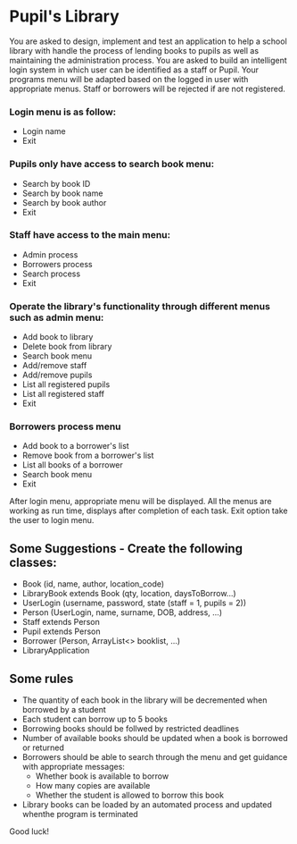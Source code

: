 # Pupil's Library

You are asked to design, implement and test an application to help a school library with handle the process of lending books to pupils as well as maintaining the administration process. You are asked to build an intelligent login system in which user can be identified as a staff or Pupil. Your programs menu will be adapted based on the logged in user with appropriate menus. Staff or borrowers will be rejected if are not registered.

### Login menu is as follow:
* Login name
* Exit

### Pupils only have access to search book menu:
* Search by book ID
* Search by book name
* Search by book author
* Exit

### Staff have access to the main menu:
* Admin process
* Borrowers process
* Search process
* Exit

### Operate the library's functionality through different menus such as admin menu:
* Add book to library
* Delete book from library
* Search book menu
* Add/remove staff
* Add/remove pupils
* List all registered pupils
* List all registered staff
* Exit

### Borrowers process menu
* Add book to a borrower's list
* Remove book from a borrower's list
* List all books of a borrower
* Search book menu
* Exit

After login menu, appropriate menu will be displayed. All the menus are working as run time, displays after completion of each task. Exit option take the user to login menu.

## Some Suggestions - Create the following classes:

* Book (id, name, author, location_code)
* LibraryBook extends Book (qty, location, daysToBorrow...)
* UserLogin (username, password, state (staff = 1, pupils = 2))
* Person (UserLogin, name, surname, DOB, address, ...)
* Staff extends Person
* Pupil extends Person
* Borrower (Person, ArrayList<> booklist, ...)
* LibraryApplication

## Some rules
* The quantity of each book in the library will be decremented when borrowed by a student
* Each student can borrow up to 5 books
* Borrowing books should be follwed by restricted deadlines
* Number of available books should be updated when a book is borrowed or returned
* Borrowers should be able to search through the menu and get guidance with appropriate messages:
	* Whether book is available to borrow
	* How many copies are available
	* Whether the student is allowed to borrow this book
* Library books can be loaded by an automated process and updated whenthe program is terminated

Good luck!
